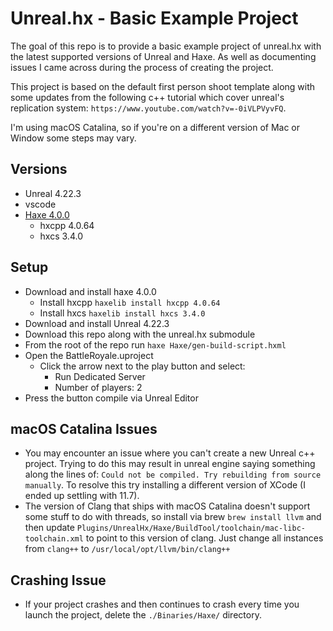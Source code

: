 # Unreal.hx - Basic Example Project

The goal of this repo is to provide a basic example project of unreal.hx with the latest supported versions of Unreal and Haxe. As well as documenting issues I came across during the process of creating the project.

This project is based on the default first person shoot template along with some updates from the following c++ tutorial which cover unreal's replication system: `https://www.youtube.com/watch?v=-0iVLPVyvFQ`.

I'm using macOS Catalina, so if you're on a different version of Mac or Window some steps may vary.

## Versions

* Unreal 4.22.3
* vscode
* [Haxe 4.0.0](https://haxe.org/download/version/4.0.0/)
  * hxcpp 4.0.64
  * hxcs 3.4.0

## Setup

* Download and install haxe 4.0.0
	* Install hxcpp `haxelib install hxcpp 4.0.64`
	* Install hxcs `haxelib install hxcs 3.4.0`
* Download and install Unreal 4.22.3
* Download this repo along with the unreal.hx submodule
* From the root of the repo run `haxe Haxe/gen-build-script.hxml`
* Open the BattleRoyale.uproject 
	* Click the arrow next to the play button and select:
		* Run Dedicated Server
  		* Number of players: 2
* Press the button compile via Unreal Editor

## macOS Catalina Issues

* You may encounter an issue where you can't create a new Unreal c++ project. Trying to do this may result in unreal engine saying something along the lines of: `Could not be compiled. Try rebuilding from source manually`. To resolve this try installing a different version of XCode (I ended up settling with 11.7).
* The version of Clang that ships with macOS Catalina doesn't support some stuff to do with threads, so install via brew `brew install llvm` and then update `Plugins/UnrealHx/Haxe/BuildTool/toolchain/mac-libc-toolchain.xml` to point to this version of clang. Just change all instances from `clang++` to `/usr/local/opt/llvm/bin/clang++`

## Crashing Issue

* If your project crashes and then continues to crash every time you launch the project, delete the `./Binaries/Haxe/` directory.